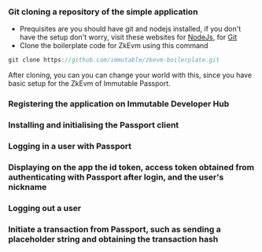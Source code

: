 ### Git cloning a repository of the simple application
- Prequisites are you should have git and nodejs installed, if you don't have the setup don't worry, visit these websites for [NodeJs](https://nodejs.org/en), for [Git](https://github.com/git-guides/install-git)
- Clone the boilerplate code for ZkEvm using this command
``` javascript
git clone https://github.com/immutable/zkevm-boilerplate.git
```
After cloning, you can you can change your world with this, since you have basic setup for the ZkEvm of Immutable Passport.

### Registering the application on Immutable Developer Hub



### Installing and initialising the Passport client
### Logging in a user with Passport
### Displaying on the app the id token, access token obtained from authenticating with Passport after login, and the user's nickname
### Logging out a user
### Initiate a transaction from Passport, such as sending a placeholder string and obtaining the transaction hash
